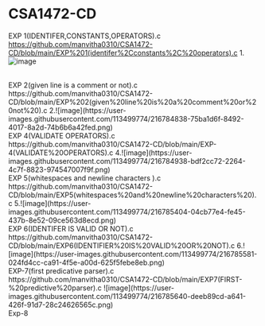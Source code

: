# CSA1472-CD
EXP 1(IDENTIFER,CONSTANTS,OPERATORS).c<br>
https://github.com/manvitha0310/CSA1472-CD/blob/main/EXP%201(identifer%2Cconstants%2C%20operators).c
1.![image](https://user-images.githubusercontent.com/113499774/216784727-db284353-8639-4a88-a852-58d7f8ef26f8.png)

<br>
EXP 2(given line is a comment or not).c<br>
https://github.com/manvitha0310/CSA1472-CD/blob/main/EXP%202(given%20line%20is%20a%20comment%20or%20not%20).c
2.![image](https://user-images.githubusercontent.com/113499774/216784838-75ba1d6f-8492-4017-8a2d-74b6b6a42fed.png)

<br>
EXP 4(VALIDATE OPERATORS).c<br>
https://github.com/manvitha0310/CSA1472-CD/blob/main/EXP-4(VALIDATE%20OPERATORS).c
4.![image](https://user-images.githubusercontent.com/113499774/216784938-bdf2cc72-2264-4c7f-8823-974547007f9f.png)

<br>
EXP 5(whitespaces and newline characters ).c<br>
https://github.com/manvitha0310/CSA1472-CD/blob/main/EXP5(whitespaces%20and%20newline%20characters%20).c
5.![image](https://user-images.githubusercontent.com/113499774/216785404-04cb77e4-fe45-437b-8e52-09ce563d8ecd.png)

<br>
EXP 6(IDENTIFER IS VALID OR NOT).c<br>
https://github.com/manvitha0310/CSA1472-CD/blob/main/EXP6(IDENTIFIER%20IS%20VALID%20OR%20NOT).c
6.![image](https://user-images.githubusercontent.com/113499774/216785581-024fd4cc-ca91-4f5e-a00d-625f5febe8eb.png)

<br>
EXP-7(first predicative parser).c<br>
https://github.com/manvitha0310/CSA1472-CD/blob/main/EXP7(FIRST-%20predictive%20parser).c
![image](https://user-images.githubusercontent.com/113499774/216785640-deeb89cd-a641-426f-91d7-28c24626565c.png)

<br>
Exp-8






